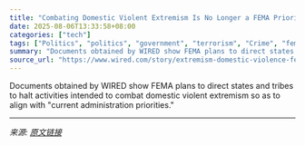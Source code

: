 ```yaml
---
title: "Combating Domestic Violent Extremism Is No Longer a FEMA Priority"
date: 2025-08-06T13:33:58+08:00
categories: ["tech"]
tags: ["Politics", "politics", "government", "terrorism", "Crime", "fema", "extremism", "Extremism"]
summary: "Documents obtained by WIRED show FEMA plans to direct states and tribes to halt activities intended to combat domestic violent extremism so as to align with \"current administration priorities.\""
source_url: "https://www.wired.com/story/extremism-domestic-violence-fema-dhs-priority/"
---
```


Documents obtained by WIRED show FEMA plans to direct states and tribes to halt activities intended to combat domestic violent extremism so as to align with "current administration priorities."

---

*来源: [原文链接](https://www.wired.com/story/extremism-domestic-violence-fema-dhs-priority/)*
